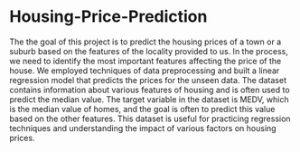 # Housing-Price-Prediction

The the goal of this project is to predict the housing prices of a town or a suburb based on the features of the locality provided to us. In the process, we need to identify the most important features affecting the price of the house. We employed techniques of data preprocessing and built a linear regression model that predicts the prices for the unseen data.
The dataset contains information about various features of housing and is often used to predict the median value. The target variable in the dataset is MEDV, which is the median value of homes, and the goal is often to predict this value based on the other features. This dataset is useful for practicing regression techniques and understanding the impact of various factors on housing prices.
